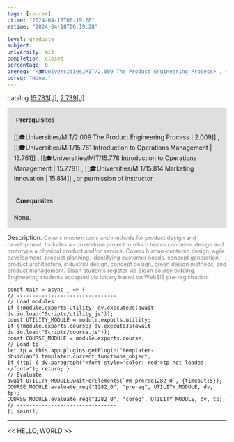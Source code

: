 ```yaml
---
tags: [course]
ctime: "2024-04-18T00:19:28"
mstime: "2024-04-18T00:19:28"

level: graduate
subject: 
university: mit
completion: closed
percentage: 0
prereq: "<🎓Universities/MIT/2.009 The Product Engineering Process> , <🎓Universities/MIT/15.761 Introduction to Operations Management> , <🎓Universities/MIT/15.778 Introduction to Operations Management> , <🎓Universities/MIT/15.814 Marketing Innovation> , or permission of instructor"
coreq: "None."
---
```


catalog [15.783[J]](http://student.mit.edu/catalog/m15c.html#15.783), [2.739[J]](http://student.mit.edu/catalog/m2b.html#2.739)

<span style="display: block; padding: 15px; background-color: rgb(100, 100, 100, 0.2);"><font id="m_prereq1282_0" style="display: block; font-family: Arial, sans-serif; font-weight: bold; padding: 5px">Prerequisites</font><br><span id="prereq1282_0">[[🎓Universities/MIT/2.009 The Product Engineering Process | 2.009]] , [[🎓Universities/MIT/15.761 Introduction to Operations Management | 15.761]] , [[🎓Universities/MIT/15.778 Introduction to Operations Management | 15.778]] , [[🎓Universities/MIT/15.814 Marketing Innovation | 15.814]] , or permission of instructor</span></span>
<span style="display: block; padding: 15px; background-color: rgb(100, 100, 100, 0.2);"><font id="m_coreq1282_0" style="display: block; font-family: Arial, sans-serif; font-weight: bold; padding: 5px">Corequisites</font><br><span id="coreq1282_0">None.</span></span>

<font style="">Description:</font>
<font style="color: grey; font-size: 0.8rem;">Covers modern tools and methods for product design and development. Includes a cornerstone project in which teams conceive, design and prototype a physical product and/or service. Covers human-centered design, agile development, product planning, identifying customer needs, concept generation, product architecture, industrial design, concept design, green design methods, and product management. Sloan students register via Sloan course bidding. Engineering students accepted via lottery based on WebSIS pre-registration.</font>

```dataviewjs
const main = async _ => {
// --------------------------------
// Load modules
if (!module.exports.utility) dv.executeJs(await dv.io.load("Scripts/utility.js"));
const UTILITY_MODULE = module.exports.utility;
if (!module.exports.course) dv.executeJs(await dv.io.load("Scripts/course.js"));
const COURSE_MODULE = module.exports.course;
// Load tp
let tp = this.app.plugins.getPlugin("templater-obsidian").templater.current_functions_object;
if (!tp) { dv.paragraph("<font style='color: red'>tp not loaded!</font>"); return; }
// Evaluate
await UTILITY_MODULE.waitForElements(`#m_prereq1282_0`, {timeout:5});
COURSE_MODULE.evaluate_req("1282_0", "prereq", UTILITY_MODULE, dv, tp);
COURSE_MODULE.evaluate_req("1282_0", "coreq", UTILITY_MODULE, dv, tp);
// --------------------------------
}; main();
```

---

<< HELLO, WORLD >>
